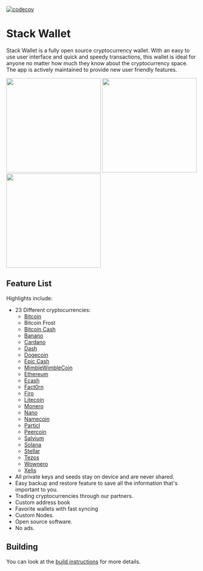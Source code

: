 [![codecov](https://codecov.io/gh/cypherstack/stack_wallet/branch/main/graph/badge.svg?token=PM1N56UTEW)](https://codecov.io/gh/cypherstack/stack_wallet)

# Stack Wallet
Stack Wallet is a fully open source cryptocurrency wallet. With an easy to use user interface and quick and speedy transactions, this wallet is ideal for anyone no matter how much they know about the cryptocurrency space. The app is actively maintained to provide new user friendly features.

<a href="https://play.google.com/store/apps/details?id=com.cypherstack.stackwallet"><img width="250px" src="https://play.google.com/intl/en_us/badges/static/images/badges/en_badge_web_generic.png"></img></a>
<a href="https://fdroid.stackwallet.com/?fingerprint=764B4262F75750A5F620A205CEE2886F18635FBDA18DF40758F5A1A45A950F84"><img width="250px" src="https://fdroid.gitlab.io/artwork/badge/get-it-on.png"></img></a>
<a href="https://apps.apple.com/us/app/stack-wallet-by-cypher-stack/id1634811534"><img width="250px" src="https://developer.apple.com/assets/elements/badges/download-on-the-app-store.svg"></img></a>


## Feature List

Highlights include:
- 23 Different cryptocurrencies:
    - [Bitcoin](https://bitcoin.org/en/)
    - Bitcoin Frost
    - [Bitcoin Cash](https://bch.info/en/)
    - [Banano](https://banano.cc/)
    - [Cardano](https://cardano.org/)
    - [Dash](https://www.dash.org/)
    - [Dogecoin](https://dogecoin.com/)
    - [Epic Cash](https://linktr.ee/epiccash)
    - [MimbleWimbleCoin](https://mwc.mw)
    - [Ethereum](https://ethereum.org/en/)
    - [Ecash](https://e.cash/)
    - [Fact0rn](https://www.fact0rn.io/)
    - [Firo](https://firo.org/)
    - [Litecoin](https://litecoin.org/)
    - [Monero](https://www.getmonero.org/)
    - [Nano](https://nano.org/)
    - [Namecoin](https://www.namecoin.org/)
    - [Particl](https://particl.io/)
    - [Peercoin](https://www.peercoin.net/)
    - [Salvium](https://salvium.io/)
    - [Solana](https://solana.com/)
    - [Stellar](https://stellar.org/)
    - [Tezos](https://tezos.com/)
    - [Wownero](https://wownero.org/)
    - [Xelis](https://xelis.org/)
- All private keys and seeds stay on device and are never shared.
- Easy backup and restore feature to save all the information that's important to you.
- Trading cryptocurrencies through our partners.
- Custom address book
- Favorite wallets with fast syncing
- Custom Nodes.
- Open source software.
- No ads.

## Building

You can look at the [build instructions](docs/building.md) for more details.
